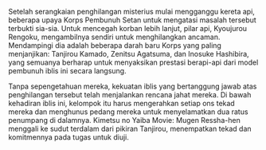 Setelah serangkaian penghilangan misterius mulai mengganggu kereta api, beberapa upaya Korps Pembunuh Setan untuk mengatasi masalah tersebut terbukti sia-sia. Untuk mencegah korban lebih lanjut, pilar api, Kyoujurou Rengoku, mengambilnya sendiri untuk menghilangkan ancaman. Mendampingi dia adalah beberapa darah baru Korps yang paling menjanjikan: Tanjirou Kamado, Zenitsu Agatsuma, dan Inosuke Hashibira, yang semuanya berharap untuk menyaksikan prestasi berapi-api dari model pembunuh iblis ini secara langsung.

Tanpa sepengetahuan mereka, kekuatan iblis yang bertanggung jawab atas penghilangan tersebut telah menjalankan rencana jahat mereka. Di bawah kehadiran iblis ini, kelompok itu harus mengerahkan setiap ons tekad mereka dan menghunus pedang mereka untuk menyelamatkan dua ratus penumpang di dalamnya. Kimetsu no Yaiba Movie: Mugen Ressha-hen menggali ke sudut terdalam dari pikiran Tanjirou, menempatkan tekad dan komitmennya pada tugas untuk diuji.
